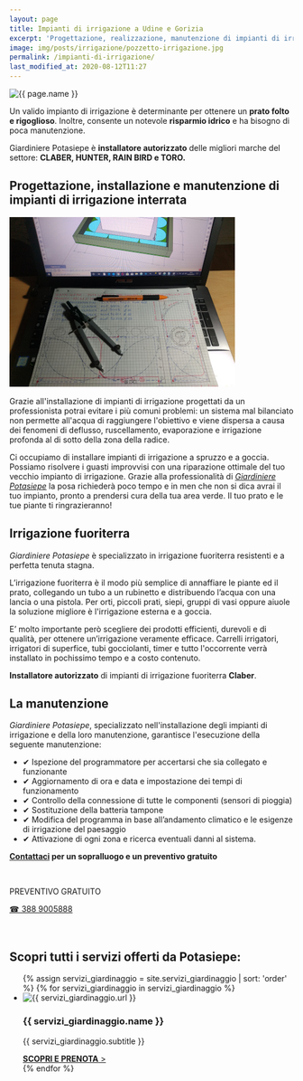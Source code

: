 ```yaml
---
layout: page
title: Impianti di irrigazione a Udine e Gorizia
excerpt: 'Progettazione, realizzazione, manutenzione di impianti di irrigazione a Udine e Gorizia. Installatore autorizzato TORO – RAIN BIRD – CLABER – HUNTER'
image: img/posts/irrigazione/pozzetto-irrigazione.jpg
permalink: /impianti-di-irrigazione/
last_modified_at: 2020-08-12T11:27
---
```

<img src="{{ page.image }}" alt="{{ page.name }}" title="{{ page.name }}"/>

Un valido impianto di irrigazione è determinante per ottenere un **prato folto e rigoglioso**. Inoltre, consente un notevole **risparmio idrico** e ha bisogno di poca manutenzione.

Giardiniere Potasiepe è **installatore autorizzato** delle migliori marche del settore: **CLABER, HUNTER, RAIN BIRD e TORO.**

## Progettazione, installazione e manutenzione di impianti di irrigazione interrata

![impianti-di-irrigazione-udine](/img/progettazione-impianti-irrigazione-udine.jpg  "progettazione, installazione di impianti di irrigazione a Udine e Gorizia")

Grazie all'installazione di impianti di irrigazione progettati da un professionista potrai evitare i più comuni problemi: un sistema mal bilanciato non permette all'acqua di raggiungere l'obiettivo e viene dispersa a causa dei fenomeni di deflusso, ruscellamento, evaporazione e irrigazione profonda al di sotto della zona della radice.

Ci occupiamo di installare impianti di irrigazione a spruzzo e a goccia. Possiamo risolvere i guasti improvvisi con una riparazione ottimale del tuo vecchio impianto di irrigazione. Grazie alla professionalità di [*Giardiniere Potasiepe*](/chi-sono/ "chi-sono") la posa richiederà poco tempo e in men che non si dica avrai il tuo impianto, pronto a prendersi cura della tua area verde. Il tuo prato e le tue piante ti ringrazieranno!

## Irrigazione fuoriterra

*Giardiniere Potasiepe* è specializzato in irrigazione fuoriterra resistenti e a perfetta tenuta stagna.

L’irrigazione fuoriterra è il modo più semplice di annaffiare le piante ed il prato, collegando un tubo a un rubinetto e distribuendo l’acqua con una lancia o una pistola. Per orti, piccoli prati, siepi, gruppi di vasi oppure aiuole la soluzione migliore è l'irrigazione esterna e a goccia.

E’ molto importante però scegliere dei prodotti efficienti, durevoli e di qualità, per ottenere un’irrigazione veramente efficace. Carrelli irrigatori, irrigatori di superfice, tubi gocciolanti, timer e tutto l'occorrente verrà installato in pochissimo tempo e a costo contenuto.

**Installatore autorizzato** di impianti di irrigazione fuoriterra **Claber**.

## La manutenzione

*Giardiniere Potasiepe*, specializzato nell'installazione degli impianti di irrigazione e della loro manutenzione, garantisce l'esecuzione della seguente manutenzione:

- &#10004; Ispezione del programmatore per accertarsi che sia collegato e funzionante
- &#10004; Aggiornamento di ora e data e impostazione dei tempi di funzionamento
- &#10004; Controllo della connessione di tutte le componenti (sensori di pioggia)
- &#10004; Sostituzione della batteria tampone
- &#10004; Modifica del programma in base all’andamento climatico e le esigenze di irrigazione del paesaggio
- &#10004; Attivazione di ogni zona e ricerca eventuali danni al sistema.

**[Contattaci](/contatti/ "contatti") per un sopralluogo e un preventivo gratuito**

<br/>
<div class="text-center">
  <p class="h3">PREVENTIVO GRATUITO</p>
  <a title="Chiama adesso per un preventivo gratuito e senza impegno" href="tel:+393889005888" class="button">&#9742; 388 9005888</a>
</div>
<br/><br/>

## Scopri tutti i servizi offerti da Potasiepe:

<div class="list-collection">
<ul>
  {% assign servizi_giardinaggio = site.servizi_giardinaggio | sort: 'order' %}
  {% for servizi_giardinaggio in servizi_giardinaggio %}
		<li>
      <img src="{% include relative-src.html src=servizi_giardinaggio.image_path %}" alt="{{ servizi_giardinaggio.url }}">
      <div>
      <h3>{{ servizi_giardinaggio.name }}</h3>
      <p>{{ servizi_giardinaggio.subtitle }}</p>
			<a href="{{ site.baseurl }}{{ servizi_giardinaggio.url }}" title="{{ servizi_giardinaggio.url }}"><strong>SCOPRI E PRENOTA</strong> &gt;</a>
      </div>
    </li>
	{% endfor %}
</ul>
</div>

